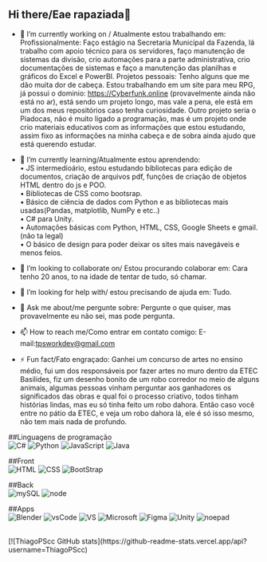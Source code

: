 ## Hi there/Eae rapaziada👋



- 🔭 I’m currently working on / Atualmente estou trabalhando em:
Profissionalmente:
  Faço estágio na Secretaria Municipal da Fazenda, lá trabalho com apoio técnico para os servidores, faço manutenção de sistemas da divisão, crio automações para a parte administrativa, crio documentações de sistemas e faço a manutenção das planilhas e gráficos do Excel e PowerBI.
Projetos pessoais:
  Tenho alguns que me dão muita dor de cabeça. Estou trabalhando em um site para meu RPG, já possui o dominio: https://Cyberfunk.online (provavelmente ainda não está no ar), está sendo um projeto longo, mas vale a pena, ele está em um dos meus repositórios caso tenha curiosidade. 
  Outro projeto seria o Piadocas, não é muito ligado a programação, mas é um projeto onde crio materiais educativos com as informações que estou estudando, assim fixo as informações na minha cabeça e de sobra ainda ajudo que está querendo estudar. 

- 🌱 I’m currently learning/Atualmente estou aprendendo:<br />
  • JS intermedioário, estou estudando bibliotecas para edição de documentos, criação de arquivos pdf, funções de criação de objetos HTML dentro do js e POO.<br />
  • Bibliotecas de CSS como bootsrap.<br />
  • Básico de ciência de dados com Python e as bibliotecas mais usadas(Pandas, matplotlib, NumPy e etc..)<br />
  • C# para Unity.<br />
  • Automações básicas com Python, HTML, CSS, Google Sheets e gmail. (não ta legal)<br />
  • O básico de design para poder deixar os sites mais navegáveis e menos feios.<br />

- 👯 I’m looking to collaborate on/ Estou procurando colaborar em:
  Cara tenho 20 anos, to na idade de tentar de tudo, só chamar.
- 🤔 I’m looking for help with/ estou precisando de ajuda em:
  Tudo.
- 💬 Ask me about/me pergunte sobre:
  Pergunte o que quiser, mas provavelmente eu não sei, mas pode pergunta.
- 📫 How to reach me/Como entrar em contato comigo:
E-mail:tpsworkdev@gmail.com
- ⚡ Fun fact/Fato engraçado:
Ganhei um concurso de artes no ensino médio, fui um dos responsáveis por fazer artes no muro dentro da ETEC Basilides, fiz um desenho bonito de um robo corredor no meio de alguns animais, algumas pessoas vinham perguntar aos ganhadores os significados das obras e qual foi o processo criativo, todos tinham histórias lindas, mas eu só tinha feito um robo dahora. Então caso você entre no pátio da ETEC, e veja um robo dahora lá, ele é só isso mesmo, não tem mais nada de profundo.

##Linguagens de programação<br>
![C#](https://img.shields.io/badge/C%23-239120?style=for-the-badge&logo=c-sharp&logoColor=white)
![Python](https://img.shields.io/badge/Python-3776AB?style=for-the-badge&logo=python&logoColor=white)
![JavaScript](https://img.shields.io/badge/JavaScript-F7DF1E?style=for-the-badge&logo=javascript&logoColor=black)
![Java](https://img.shields.io/badge/Java-ED8B00?style=for-the-badge&logo=openjdk&logoColor=white)

##Front<br>
![HTML](https://img.shields.io/badge/HTML5-E34F26?style=for-the-badge&logo=html5&logoColor=white)
![CSS](https://img.shields.io/badge/CSS3-1572B6?style=for-the-badge&logo=css3&logoColor=white)
![BootStrap](https://img.shields.io/badge/Bootstrap-563D7C?style=for-the-badge&logo=bootstrap&logoColor=white)

##Back<br>
![mySQL](https://img.shields.io/badge/MySQL-005C84?style=for-the-badge&logo=mysql&logoColor=white)
![node](https://img.shields.io/badge/Node.js-43853D?style=for-the-badge&logo=node.js&logoColor=white)

##Apps<br>
![Blender](https://img.shields.io/badge/blender-%23F5792A.svg?style=for-the-badge&logo=blender&logoColor=white)
![vsCode](https://img.shields.io/badge/Visual_Studio_Code-0078D4?style=for-the-badge&logo=visual%20studio%20code&logoColor=white)
![VS](https://img.shields.io/badge/Visual_Studio-5C2D91?style=for-the-badge&logo=visual%20studio&logoColor=white)
![Microsoft](https://img.shields.io/badge/Microsoft_Office-D83B01?style=for-the-badge&logo=microsoft-office&logoColor=white)
![Figma](https://img.shields.io/badge/Figma-F24E1E?style=for-the-badge&logo=figma&logoColor=white)
![Unity](https://img.shields.io/badge/Unity-100000?style=for-the-badge&logo=unity&logoColor=white)
![noepad](https://img.shields.io/badge/Notepad++-90E59A.svg?style=for-the-badge&logo=notepad%2B%2B&logoColor=black)

<br>
[![ThiagoPScc GitHub stats](https://github-readme-stats.vercel.app/api?username=ThiagoPScc)



